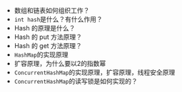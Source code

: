 - 数组和链表如何组织工作？
- `int hash`是什么？有什么作用？
- Hash 的原理是什么？
- Hash 的 put 方法原理？
- Hash 的 get 方法原理？
- `HashMap`的实现原理
- 扩容原理，为什么要以2的指数幂
- `ConcurrentHashMap`的实现原理，扩容原理，线程安全原理
- `ConcurrentHashMap`的读写锁是如何实现的？